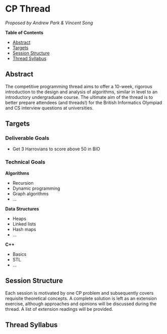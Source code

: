 # CP Thread

_Proposed by Andrew Park & Vincent Song_

**Table of Contents**
* [Abstract](#abstract)
* [Targets](#targets)
* [Session Structure](#session-structure)
* [Thread Syllabus](#thread-syllabus)

## Abstract

The competitive programming thread aims to offer a 10-week, rigorous introduction to the design and analysis of algorithms, similar in level to an introductory undergraduate course. The ultimate aim of the thread is to better prepare attendees (and threads!) for the British Informatics Olympiad and CS interview questions at universities.

## Targets

### Deliverable Goals

- Get 3 Harrovians to score above 50 in BIO

### Technical Goals

**Algorithms**

- Recursion
- Dynamic programming
- Graph algorithms
- …

**Data Structures**

- Heaps
- Linked lists
- Hash maps
- …

**C++**

- Basics
- STL
- …

## Session Structure

Each session is motivated by one CP problem and subsequently covers requisite theoretical concepts. A complete solution is left as an extension exercise, although approaches and opinions will be discussed during the thread. A list of extension readings will be provided.

## Thread Syllabus
